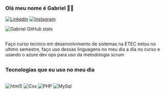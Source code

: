 
### Olá meu nome é Gabriel 👋🏽

[![Linkedin](https://img.shields.io/badge/LinkedIn-0077B5?style=for-the-badge&logo=linkedin&logoColor=white)](https://www.linkedin.com/in/carriel-gbr) [![Instagram](https://img.shields.io/badge/Instagram-E4405F?style=for-the-badge&logo=instagram&logoColor=white)](https://www.instagram.com/carriel_gbr/)


![Gabriel GitHub stats](https://github-readme-stats.vercel.app/api?username=carrielgbr&show_icons=true&theme=cobalt)


##
<div style="text: align-text:center">
<p> Faço curso tecnico em desenvolvimento de sistemas na ETEC estou no ultimo semestre, faço uso dessas linguagens no meu dia a dia no curso e usando o azure dev ops para uso da metodologia scrum

</p>
</div>

##
### Tecnologias que eu uso no meu dia

<div style="display: inline_block"></br>
    <img aling="center" alt="html5" src="https://img.shields.io/badge/HTML5-E34F26?style=for-the-badge&logo=html5&logoColor=white" />
    <img aling="center" alt="Css" src="https://img.shields.io/badge/CSS3-1572B6?style=for-the-badge&logo=css3&logoColor=white" /> 
    <img aling="center" alt="PHP" src="https://img.shields.io/badge/PHP-777BB4?style=for-the-badge&logo=php&logoColor=white" />
    <img aling="center" alt="MySql" src="https://img.shields.io/badge/MySQL-005C84?style=for-the-badge&logo=mysql&logoColor=white" />
</div>


<!--![Top Langs](https://github-readme-stats.vercel.app/api/top-langs/?username=carrielgbr&hide_progress=true)-->
